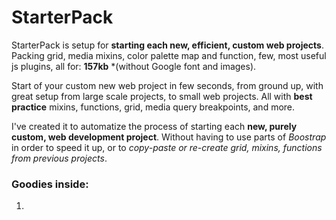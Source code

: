 # StarterPack
StarterPack is setup for **starting each new, efficient, custom web projects**.
Packing grid, media mixins, color palette map and function, few, most useful js plugins, all for: **157kb** *(without Google font and images).

Start of your custom new web project in few seconds, from ground up, with great setup from large scale projects, to small web projects.
All with **best practice** mixins, functions, grid, media query breakpoints, and more.

I've created it to automatize the process of starting each **new, purely custom, web development project**. Without having to use parts of *Boostrap* in order to speed it up, or to *copy-paste or re-create grid, mixins, functions from previous projects*.

### Goodies inside:

1. 
